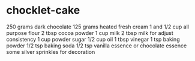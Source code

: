 # chocklet-cake
250 grams dark chocolate
125 grams heated fresh cream
1 and 1/2 cup all purpose flour
2 tbsp cocoa powder
1 cup milk 
2 tbsp milk for adjust consistency
1 cup powder sugar
1/2 cup oil
1 tbsp vinegar
1 tsp baking powder
1/2 tsp baking soda
1/2 tsp vanilla essence or chocolate essence
some silver sprinkles for decoration
